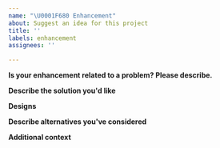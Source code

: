 ```yaml
---
name: "\U0001F680 Enhancement"
about: Suggest an idea for this project
title: ''
labels: enhancement
assignees: ''

---
```


<!-- Thank you for suggesting an idea to make Distributor better.  Please fill in as much of the template below as you can. -->

**Is your enhancement related to a problem? Please describe.**
<!-- Please describe the problem you are trying to solve. -->

**Describe the solution you'd like**
<!-- Please describe the desired behavior. -->

**Designs**
<!-- If applicable, add mockups/screenshots/etc. to help explain your solution. -->

**Describe alternatives you've considered**
<!-- Please describe alternative solutions or features you have considered. -->

**Additional context**
<!-- Add any other context about the enhancement here. -->
